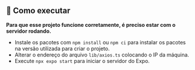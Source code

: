 ## 🚀 Como executar

**Para que esse projeto funcione corretamente, é preciso estar com o servidor rodando.**

- Instale os pacotes com `npm install` ou `npm ci` para instalar os pacotes na versão utilizada para criar o projeto.
- Alterar o endereço do arquivo `lib/axios.ts` colocando o IP da máquina.
- Execute `npx expo start` para iniciar o servidor do Expo.

